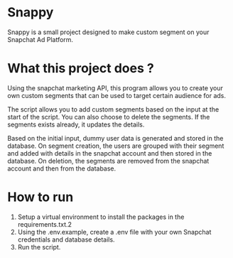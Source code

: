 # Snappy

Snappy is a small project designed to make custom segment on your Snapchat Ad Platform.

# What this project does ?

Using the snapchat marketing API, this program allows you to create your own custom segments that can be used to target certain audience for ads.

The script allows you to add custom segments based on the input at the start of the script. You can also choose to delete the segments. If the segments exists already, it updates the details.

Based on the initial input, dummy user data is generated and stored in the database. On segment creation, the users are grouped with their segment and added with details in the snapchat account and then stored in the database. On deletion, the segments are removed from the snapchat account and then from the database.

# How to run

1. Setup a virtual environment to install the packages in the requirements.txt.2
2. Using the .env.example, create a .env file with your own Snapchat credentials and database details.
3. Run the script. 